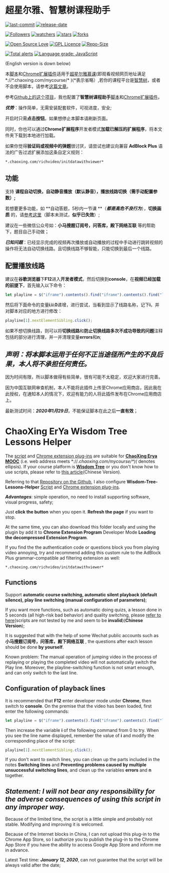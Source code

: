 # 超星尔雅、智慧树课程助手

[![last-commit](https://img.shields.io/github/last-commit/HollowMan6/ChaoXing-ErYa-Wisdom-Tree-Lessons-Helper)](../../graphs/commit-activity)
[![release-date](https://img.shields.io/github/release-date/HollowMan6/ChaoXing-ErYa-Wisdom-Tree-Lessons-Helper)](../../releases)

[![Followers](https://img.shields.io/github/followers/HollowMan6?style=social)](https://github.com/HollowMan6?tab=followers)
[![watchers](https://img.shields.io/github/watchers/HollowMan6/ChaoXing-ErYa-Wisdom-Tree-Lessons-Helper?style=social)](../../watchers)
[![stars](https://img.shields.io/github/stars/HollowMan6/ChaoXing-ErYa-Wisdom-Tree-Lessons-Helper?style=social)](../../stargazers)
[![forks](https://img.shields.io/github/forks/HollowMan6/ChaoXing-ErYa-Wisdom-Tree-Lessons-Helper?style=social)](../../network/members)

[![Open Source Love](https://badges.frapsoft.com/os/v1/open-source.svg?v=103)](https://hollowman6.github.io/fund.html)
[![GPL Licence](https://badges.frapsoft.com/os/gpl/gpl.svg?v=103)](https://opensource.org/licenses/GPL-3.0/)
[![Repo-Size](https://img.shields.io/github/repo-size/HollowMan6/ChaoXing-ErYa-Wisdom-Tree-Lessons-Helper.svg)](../../archive/master.zip)

[![Total alerts](https://img.shields.io/lgtm/alerts/g/HollowMan6/ChaoXing-ErYa-Wisdom-Tree-Lessons-Helper.svg?logo=lgtm&logoWidth=18)](https://lgtm.com/projects/g/HollowMan6/ChaoXing-ErYa-Wisdom-Tree-Lessons-Helper/alerts/)
[![Language grade: JavaScript](https://img.shields.io/lgtm/grade/javascript/g/HollowMan6/ChaoXing-ErYa-Wisdom-Tree-Lessons-Helper.svg?logo=lgtm&logoWidth=18)](https://lgtm.com/projects/g/HollowMan6/ChaoXing-ErYa-Wisdom-Tree-Lessons-Helper/context:javascript)

(English version is down below)

本[脚本](ChaoXing-ErYa-Lessons-Helper.js)和[Chrome扩展插件](Chrome/ChaoXing-ErYa-Lessons-Helper.crx)适用于[超星尔雅慕课](http://erya.mooc.chaoxing.com/)(即观看视频网页地址满足 \*://*.chaoxing.com/mycourse/\* )(*表示省略）,若你的课程平台是[智慧树](https://www.zhihuishu.com/)，或者不会使用脚本，请参考[这篇文章](http://www.cnblogs.com/yinbiao/p/8721391.html)。

参考[Github上的这个项目](https://github.com/GarlenMa/ZhihuishuCourse)，我也配置了**智慧树课程助手**[脚本](Wisdom-Tree/Wisdom-Tree-Lessons-Helper.js)和[Chrome扩展插件](Chrome/Wisdom-Tree-Lessons-Helper.crx)。

***优势***：操作简单，无需安装配套软件，可视进度，安全;

开启时只需**点击按钮**。如果想停止本脚本请刷新页面。

同时，你也可以通过**Chrome扩展程序**开发者模式**加载已解压的扩展程序**，将本文件夹下载到本地进行加载。

如果你觉得**验证码或视频中的弹题**很讨厌，请尝试也建议向兼容 **AdBlock Plus** 语法的广告过滤扩展添加这条自定义规则：

```Text
*.chaoxing.com/richvideo/initdatawithviewer*
```

## 功能

支持 **课程自动切换，自动静音播放（默认静音），播放线路切换（需手动配置参数）;**

若想要更多功能，如 **自动答题，5秒内一节课 **（***都是高危不良行为***），**切换画质** 的，请[参考这里](https://poxiaobbs.com/thread-3268-1-1.html)（脚本未测试，**似乎已失效**）;

建议在一些微信公众号如：**小马搜题订阅号，问答库，殿下网络互联** 等的帮助下，题目自己手动做；

***已知问题***：已经显示完成的视频再次播放或自动播放的过程中手动进行跳转视频的操作将无法自动切换线路。且切换线路不够智能，只能切换到最后一个线路。

## 配置播放线路

建议在**谷歌浏览器**下**F12**进入**开发者模式**，然后切换到**console**，在**视频已经加载的前提下**，首先输入以下命令：

```JavaScript
let playline = $("iframe").contents().find("iframe").contents().find("li.vjs-menu-item.vjs-selected");
```

然后将下面命令的变量**i**从**0**递增，进行尝试，当看到显示了线路名称，记下**i**，并对脚本对应的地方进行修改：

```JavaScript
playline[1].nextElementSibling.click();
```

如果不想切换线路，则可以将**切换线路**和**防止切换线路多次不成功导致的问题**注释包括的部分进行清理，并一并清理变量**errors**和**n**;

## ***声明：将本脚本运用于任何不正当途径所产生的不良后果，本人将不承担任何责任。***

因为时间有限，所以脚本做得有些简单，很有可能不太稳定，欢迎大家进行完善。

因为中国互联网审查机制，本人不能将此插件上传至Chrome应用商店，因此我在此授权，在通知本人的情况下，欢迎有能力的人将此插件发布在Chrome应用商店上。

最新测试时间：***2020年1月29日***，不能保证脚本在此之后**一直有效**；


# ChaoXing ErYa Wisdom Tree Lessons Helper

The [script](ChaoXing-ErYa-Lessons-Helper.js) and [Chrome extension plug-ins](Chrome/ChaoXing-ErYa-Lessons-Helper.crx) are suitable for **[ChaoXing Erya MOOC](http://erya.mooc.chaoxing.com/)** (i.e. web address meets \*://*.chaoxing.com/mycourse/\*)(* denotes ellipsis). If your course platform is **[Wisdom Tree](https://www.zhihuishu.com/)** or you don't know how to use scripts, please refer to [this article](http://www.cnblogs.com/yinbiao/p/8721391.html)(Chinese Version).

Referring to that [Repository on the Github](https://github.com/GarlenMa/ZhihuishuCourse), I also configure **Wisdom-Tree-Lessons-Helper** [Script](Wisdom-Tree/Wisdom-Tree-Lessons-Helper.js) and [Chrome extension plug-ins](Chrome/Wisdom-Tree-Lessons-Helper.crx).

***Advantages***: simple operation, no need to install supporting software, visual progress, safety;

Just **click the button** when you open it. **Refresh the page** if you want to stop.

At the same time, you can also download this folder locally and using the plugin by add it to **Chrome Extension Program** Developer Mode **Loading the decompressed Extension Program**.

If you find the the authentication code or questions block you from playing video annoying, try and recommend adding this custom rule to the AdBlock Plus grammar-compatible ad filtering extension as well:

```Text
*.chaoxing.com/richvideo/initdatawithviewer*
```

## Functions

Support **automatic course switching, automatic silent playback (default silence), play line switching (manual configuration of parameters)**;

If you want more functions, such as automatic doing quizs, a lesson done in 5 seconds (all high-risk bad behavior) and quality switching, please [refer to here](https://poxiaobbs.com/thread-3268-1-1.html)(scripts are not tested by me and seem to be **invalid**)(**Chinese Version**);

It is suggested that with the help of some Wechat public accounts such as **小马搜题订阅号，问答库，殿下网络互联** , the questions after each lesson should be done **by yourself**.

Known problem: The manual operation of jumping video in the process of replaying or playing the completed video will not automatically switch the Play line. Moreover,  the playline-switching function is not smart enough, and can only switch to the last line.

## Configuration of playback lines

It is recommended that **F12** enter developer mode under **Chrome**, then switch to **console**. On the premise that the video has been loaded, first enter the following commands:

```JavaScript
let playline = $("iframe").contents().find("iframe").contents().find("li.vjs-menu-item.vjs-selected");
```

Then increase the variable **i** of the following command from 0 to try. When you see the line name displayed, remenber the value of **i** and modify the corresponding place of the script:

```JavaScript
playline[1].nextElementSibling.click();
```

If you don't want to switch lines, you can clean up the parts included in the notes **Switching lines** and **Preventing problems caused by multiple unsuccessful switching lines**, and clean up the variables **errors** and **n** together.

## ***Statement: I will not bear any responsibility for the adverse consequences of using this script in any improper way.***

Because of the limited time, the script is a little simple and probably not stable. Modifying and improving it is welcomed.

Because of the Internet blocks in China, I can not upload this plug-in to the Chrome App Store, so I authorize you to publish the plug-in to the Chrome App Store if you have the ability to access Google App Store and inform me in advance.

Latest Test time: ***January 12, 2020***, can not guarantee that the script will be always valid after the date;

